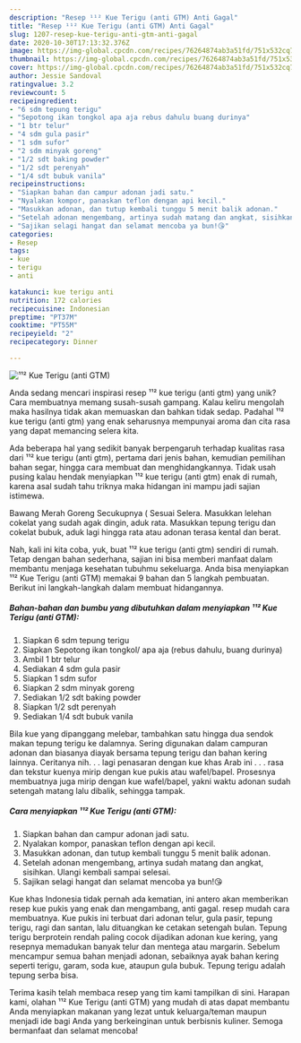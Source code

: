 ```yaml
---
description: "Resep ¹¹² Kue Terigu (anti GTM) Anti Gagal"
title: "Resep ¹¹² Kue Terigu (anti GTM) Anti Gagal"
slug: 1207-resep-kue-terigu-anti-gtm-anti-gagal
date: 2020-10-30T17:13:32.376Z
image: https://img-global.cpcdn.com/recipes/76264874ab3a51fd/751x532cq70/kue-terigu-anti-gtm-foto-resep-utama.jpg
thumbnail: https://img-global.cpcdn.com/recipes/76264874ab3a51fd/751x532cq70/kue-terigu-anti-gtm-foto-resep-utama.jpg
cover: https://img-global.cpcdn.com/recipes/76264874ab3a51fd/751x532cq70/kue-terigu-anti-gtm-foto-resep-utama.jpg
author: Jessie Sandoval
ratingvalue: 3.2
reviewcount: 5
recipeingredient:
- "6 sdm tepung terigu"
- "Sepotong ikan tongkol apa aja rebus dahulu buang durinya"
- "1 btr telur"
- "4 sdm gula pasir"
- "1 sdm sufor"
- "2 sdm minyak goreng"
- "1/2 sdt baking powder"
- "1/2 sdt perenyah"
- "1/4 sdt bubuk vanila"
recipeinstructions:
- "Siapkan bahan dan campur adonan jadi satu."
- "Nyalakan kompor, panaskan teflon dengan api kecil."
- "Masukkan adonan, dan tutup kembali tunggu 5 menit balik adonan."
- "Setelah adonan mengembang, artinya sudah matang dan angkat, sisihkan. Ulangi kembali sampai selesai."
- "Sajikan selagi hangat dan selamat mencoba ya bun!😘"
categories:
- Resep
tags:
- kue
- terigu
- anti

katakunci: kue terigu anti 
nutrition: 172 calories
recipecuisine: Indonesian
preptime: "PT37M"
cooktime: "PT55M"
recipeyield: "2"
recipecategory: Dinner

---
```



![¹¹² Kue Terigu (anti GTM)](https://img-global.cpcdn.com/recipes/76264874ab3a51fd/751x532cq70/kue-terigu-anti-gtm-foto-resep-utama.jpg)

Anda sedang mencari inspirasi resep ¹¹² kue terigu (anti gtm) yang unik? Cara membuatnya memang susah-susah gampang. Kalau keliru mengolah maka hasilnya tidak akan memuaskan dan bahkan tidak sedap. Padahal ¹¹² kue terigu (anti gtm) yang enak seharusnya mempunyai aroma dan cita rasa yang dapat memancing selera kita.

Ada beberapa hal yang sedikit banyak berpengaruh terhadap kualitas rasa dari ¹¹² kue terigu (anti gtm), pertama dari jenis bahan, kemudian pemilihan bahan segar, hingga cara membuat dan menghidangkannya. Tidak usah pusing kalau hendak menyiapkan ¹¹² kue terigu (anti gtm) enak di rumah, karena asal sudah tahu triknya maka hidangan ini mampu jadi sajian istimewa.

Bawang Merah Goreng Secukupnya ( Sesuai Selera. Masukkan lelehan cokelat yang sudah agak dingin, aduk rata. Masukkan tepung terigu dan cokelat bubuk, aduk lagi hingga rata atau adonan terasa kental dan berat.


Nah, kali ini kita coba, yuk, buat ¹¹² kue terigu (anti gtm) sendiri di rumah. Tetap dengan bahan sederhana, sajian ini bisa memberi manfaat dalam membantu menjaga kesehatan tubuhmu sekeluarga. Anda bisa menyiapkan ¹¹² Kue Terigu (anti GTM) memakai 9 bahan dan 5 langkah pembuatan. Berikut ini langkah-langkah dalam membuat hidangannya.

<!--inarticleads1-->

##### Bahan-bahan dan bumbu yang dibutuhkan dalam menyiapkan ¹¹² Kue Terigu (anti GTM):

1. Siapkan 6 sdm tepung terigu
1. Siapkan Sepotong ikan tongkol/ apa aja (rebus dahulu, buang durinya)
1. Ambil 1 btr telur
1. Sediakan 4 sdm gula pasir
1. Siapkan 1 sdm sufor
1. Siapkan 2 sdm minyak goreng
1. Sediakan 1/2 sdt baking powder
1. Siapkan 1/2 sdt perenyah
1. Sediakan 1/4 sdt bubuk vanila


Bila kue yang dipanggang melebar, tambahkan satu hingga dua sendok makan tepung terigu ke dalamnya. Sering digunakan dalam campuran adonan dan biasanya diayak bersama tepung terigu dan bahan kering lainnya. Ceritanya nih. . . lagi penasaran dengan kue khas Arab ini . . . rasa dan tekstur kuenya mirip dengan kue pukis atau wafel/bapel. Prosesnya membuatnya juga mirip dengan kue wafel/bapel, yakni waktu adonan sudah setengah matang lalu dibalik, sehingga tampak. 

<!--inarticleads2-->

##### Cara menyiapkan ¹¹² Kue Terigu (anti GTM):

1. Siapkan bahan dan campur adonan jadi satu.
1. Nyalakan kompor, panaskan teflon dengan api kecil.
1. Masukkan adonan, dan tutup kembali tunggu 5 menit balik adonan.
1. Setelah adonan mengembang, artinya sudah matang dan angkat, sisihkan. Ulangi kembali sampai selesai.
1. Sajikan selagi hangat dan selamat mencoba ya bun!😘


Kue khas Indonesia tidak pernah ada kematian, ini antero akan memberikan resep kue pukis yang enak dan mengambang, anti gagal. resep mudah cara membuatnya. Kue pukis ini terbuat dari adonan telur, gula pasir, tepung terigu, ragi dan santan, lalu dituangkan ke cetakan setengah bulan. Tepung terigu berprotein rendah paling cocok dijadikan adonan kue kering, yang resepnya memadukan banyak telur dan mentega atau margarin. Sebelum mencampur semua bahan menjadi adonan, sebaiknya ayak bahan kering seperti terigu, garam, soda kue, ataupun gula bubuk. Tepung terigu adalah tepung serba bisa. 

Terima kasih telah membaca resep yang tim kami tampilkan di sini. Harapan kami, olahan ¹¹² Kue Terigu (anti GTM) yang mudah di atas dapat membantu Anda menyiapkan makanan yang lezat untuk keluarga/teman maupun menjadi ide bagi Anda yang berkeinginan untuk berbisnis kuliner. Semoga bermanfaat dan selamat mencoba!
